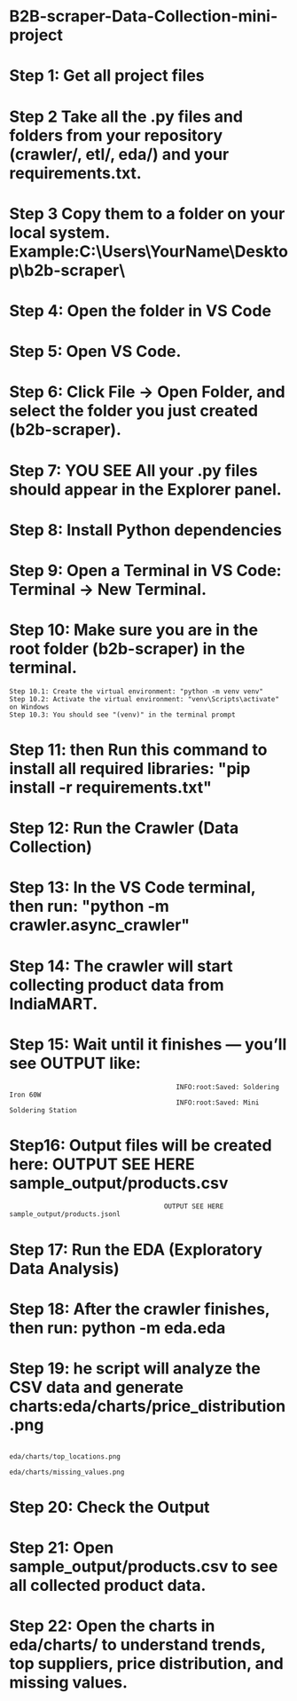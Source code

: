 # B2B-scraper-Data-Collection-mini-project
# Step 1: Get all project files
# Step 2 Take all the .py files and folders from your repository (crawler/, etl/, eda/) and your requirements.txt.
# Step 3 Copy them to a folder on your local system. Example:C:\Users\YourName\Desktop\b2b-scraper\
 
# Step 4: Open the folder in VS Code
# Step 5: Open VS Code.
# Step 6: Click File → Open Folder, and select the folder you just created (b2b-scraper).
# Step 7: YOU SEE All your .py files should appear in the Explorer panel.

# Step 8: Install Python dependencies
# Step 9: Open a Terminal in VS Code: Terminal → New Terminal.
# Step 10: Make sure you are in the root folder (b2b-scraper) in the terminal.
    Step 10.1: Create the virtual environment: "python -m venv venv"
    Step 10.2: Activate the virtual environment: "venv\Scripts\activate" on Windows
    Step 10.3: You should see "(venv)" in the terminal prompt
# Step 11: then Run this command to install all required libraries: "pip install -r requirements.txt"

# Step 12: Run the Crawler (Data Collection)
# Step 13: In the VS Code terminal, then run: "python -m crawler.async_crawler"
# Step 14: The crawler will start collecting product data from IndiaMART.
# Step 15: Wait until it finishes — you’ll see OUTPUT like:
                                              INFO:root:Saved: Soldering Iron 60W
                                              INFO:root:Saved: Mini Soldering Station

# Step16: Output files will be created here: OUTPUT SEE HERE sample_output/products.csv
                                           OUTPUT SEE HERE sample_output/products.jsonl

# Step 17: Run the EDA (Exploratory Data Analysis)
# Step 18: After the crawler finishes, then run: python -m eda.eda

# Step 19: he script will analyze the CSV data and generate charts:eda/charts/price_distribution.png
                                                        eda/charts/top_locations.png
                                                        eda/charts/missing_values.png
# Step 20: Check the Output
# Step 21: Open sample_output/products.csv to see all collected product data.
# Step 22: Open the charts in eda/charts/ to understand trends, top suppliers, price distribution, and missing values.
